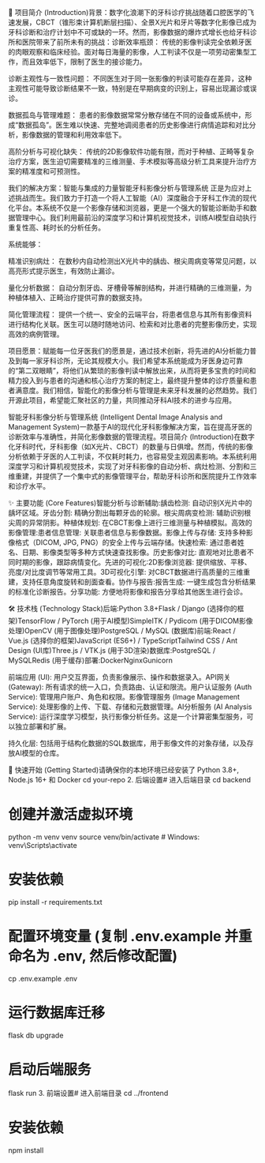 📖 项目简介 (Introduction)背景：数字化浪潮下的牙科诊疗挑战随着口腔医学的飞速发展，CBCT（锥形束计算机断层扫描）、全景X光片和牙片等数字化影像已成为牙科诊断和治疗计划中不可或缺的一环。然而，影像数据的爆炸式增长也给牙科诊所和医院带来了前所未有的挑战：诊断效率瓶颈： 传统的影像判读完全依赖牙医的肉眼观察和临床经验。面对每日海量的影像，人工判读不仅是一项劳动密集型工作，而且效率低下，限制了医生的接诊能力。

诊断主观性与一致性问题： 不同医生对于同一张影像的判读可能存在差异，这种主观性可能导致诊断结果不一致，特别是在早期病变的识别上，容易出现漏诊或误诊。

数据孤岛与管理难题： 患者的影像数据常常分散存储在不同的设备或系统中，形成“数据孤岛”。医生难以快速、完整地调阅患者的历史影像进行病情追踪和对比分析，影像数据的管理和利用效率低下。

高阶分析与可视化缺失： 传统的2D影像软件功能有限，而对于种植、正畸等复杂治疗方案，医生迫切需要精准的三维测量、手术模拟等高级分析工具来提升治疗方案的精准度和可预测性。

我们的解决方案：智能与集成的力量智能牙科影像分析与管理系统 正是为应对上述挑战而生。我们致力于打造一个将人工智能（AI）深度融合于牙科工作流的现代化平台。本系统不仅是一个影像存储和浏览器，更是一个强大的智能诊断助手和数据管理中心。我们利用最前沿的深度学习和计算机视觉技术，训练AI模型自动执行重复性高、耗时长的分析任务。

系统能够：

精准识别病灶： 在数秒内自动检测出X光片中的龋齿、根尖周病变等常见问题，以高亮形式提示医生，有效防止漏诊。

量化分析数据： 自动分割牙齿、牙槽骨等解剖结构，并进行精确的三维测量，为种植体植入、正畸治疗提供可靠的数据支持。

简化管理流程： 提供一个统一、安全的云端平台，将患者信息与其所有影像资料进行结构化关联。医生可以随时随地访问、检索和对比患者的完整影像历史，实现高效的病例管理。

项目愿景：赋能每一位牙医我们的愿景是，通过技术创新，将先进的AI分析能力普及到每一家牙科诊所，无论其规模大小。我们希望本系统能成为牙医身边可靠的“第二双眼睛”，将他们从繁琐的影像判读中解放出来，从而将更多宝贵的时间和精力投入到与患者的沟通和核心治疗方案的制定上，最终提升整体的诊疗质量和患者满意度。我们相信，智能化的影像分析与管理是未来牙科发展的必然趋势。我们开源此项目，希望能汇聚社区的力量，共同推动牙科AI技术的进步与应用。

智能牙科影像分析与管理系统 (Intelligent Dental Image Analysis and Management System)一款基于AI的现代化牙科影像解决方案，旨在提高牙医的诊断效率与准确性，并简化影像数据的管理流程。项目简介 (Introduction)在数字化牙科时代，牙科影像（如X光片、CBCT）的数量与日俱增。然而，传统的影像分析依赖于牙医的人工判读，不仅耗时耗力，也容易受主观因素影响。本系统利用深度学习和计算机视觉技术，实现了对牙科影像的自动分析、病灶检测、分割和三维重建，并提供了一个集中式的影像管理平台，帮助牙科诊所和医院提升工作效率和诊疗水平。

✨ 主要功能 (Core Features)智能分析与诊断辅助:龋齿检测: 自动识别X光片中的龋坏区域。牙齿分割: 精确分割出每颗牙齿的轮廓。根尖周病变检测: 辅助识别根尖周的异常阴影。种植体规划: 在CBCT影像上进行三维测量与种植模拟。高效的影像管理:患者信息管理: 关联患者信息与影像数据。影像上传与存储: 支持多种影像格式（DICOM, JPG, PNG）的安全上传与云端存储。快速检索: 通过患者姓名、日期、影像类型等多种方式快速查找影像。历史影像对比: 直观地对比患者不同时期的影像，跟踪病情变化。先进的可视化:2D影像浏览器: 提供缩放、平移、亮度/对比度调节等常用工具。3D可视化引擎: 对CBCT数据进行高质量的三维重建，支持任意角度旋转和剖面查看。协作与报告:报告生成: 一键生成包含分析结果的标准化诊断报告。分享功能: 方便地将影像和报告分享给其他医生进行会诊。

🛠️ 技术栈 (Technology Stack)后端:Python 3.8+Flask / Django (选择你的框架)TensorFlow / PyTorch (用于AI模型)SimpleITK / Pydicom (用于DICOM影像处理)OpenCV (用于图像处理)PostgreSQL / MySQL (数据库)前端:React / Vue.js (选择你的框架)JavaScript (ES6+) / TypeScriptTailwind CSS / Ant Design (UI库)Three.js / VTK.js (用于3D渲染)数据库:PostgreSQL / MySQLRedis (用于缓存)部署:DockerNginxGunicorn

前端应用 (UI): 用户交互界面，负责影像展示、操作和数据录入。API网关 (Gateway): 所有请求的统一入口，负责路由、认证和限流。用户认证服务 (Auth Service): 管理用户账户、角色和权限。影像管理服务 (Image Management Service): 处理影像的上传、下载、存储和元数据管理。AI分析服务 (AI Analysis Service): 运行深度学习模型，执行影像分析任务。这是一个计算密集型服务，可以独立部署和扩展。

持久化层: 包括用于结构化数据的SQL数据库，用于影像文件的对象存储，以及存放AI模型的仓库。

🚀 快速开始 (Getting Started)请确保你的本地环境已经安装了 Python 3.8+, Node.js 16+ 和 Docker
cd your-repo
2. 后端设置# 进入后端目录
cd backend

# 创建并激活虚拟环境
python -m venv venv
source venv/bin/activate  # Windows: venv\Scripts\activate

# 安装依赖
pip install -r requirements.txt

# 配置环境变量 (复制 .env.example 并重命名为 .env, 然后修改配置)
cp .env.example .env

# 运行数据库迁移
flask db upgrade

# 启动后端服务
flask run
3. 前端设置# 进入前端目录
cd ../frontend

# 安装依赖
npm install

